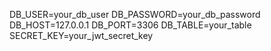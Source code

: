 DB_USER=your_db_user
DB_PASSWORD=your_db_password
DB_HOST=127.0.0.1
DB_PORT=3306
DB_TABLE=your_table
SECRET_KEY=your_jwt_secret_key